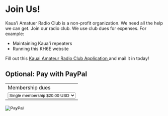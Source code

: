 # Join Us!

Kaua'i Amatuer Radio Club is a non-profit organization.  We need all
the help we can get.  Join our radio club.  We use club dues for
expenses.  For example:

- Maintaining Kaua'i repeaters
- Running this KH6E website

Fill out this
<a href="{{assets}}/doc/kauai_amateur_radio_club_app_form.pdf">
Kauai Amateur Radio Club Application
</a>
and mail it in today!

## Optional: Pay with PayPal

<form action="https://www.paypal.com/cgi-bin/webscr" method="post" target="_top">
  <input type="hidden" name="cmd" value="_s-xclick">
  <input type="hidden" name="hosted_button_id" value="794ZK4QCSKRJY">
  <table>
    <tr>
      <td>
      <input type="hidden" name="on0" value="Membership dues">Membership dues
      </td>
    </tr>
    <tr>
      <td>
        <select name="os0">
          <option value="Single membership">Single membership $20.00 USD</option>
          <option value="Family membership">Family membership $25.00 USD</option>
        </select>
      </td>
    </tr>
  </table>
  <input type="hidden" name="currency_code" value="USD">
  <input type="image" src="https://www.paypalobjects.com/en_US/i/btn/btn_buynowCC_LG.gif" border="0" name="submit" alt="PayPal">
  <img alt="" border="0" src="https://www.paypalobjects.com/en_US/i/scr/pixel.gif" width="1" height="1">
</form>
